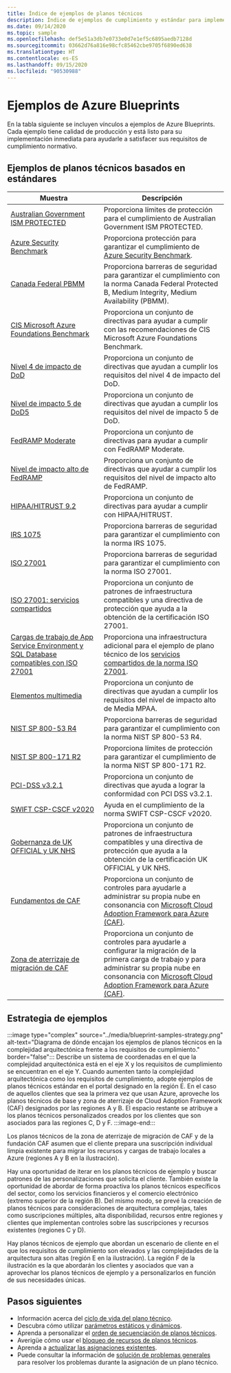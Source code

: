 ```yaml
---
title: Índice de ejemplos de planos técnicos
description: Índice de ejemplos de cumplimiento y estándar para implementar entornos, directivas y las bases de Cloud Adoption Framework con Azure Blueprints.
ms.date: 09/14/2020
ms.topic: sample
ms.openlocfilehash: def5e51a3db7e0733e0d7e1ef5c6895aedb7128d
ms.sourcegitcommit: 03662d76a816e98cfc85462cbe9705f6890ed638
ms.translationtype: HT
ms.contentlocale: es-ES
ms.lasthandoff: 09/15/2020
ms.locfileid: "90530988"
---
```

# <a name="azure-blueprints-samples"></a>Ejemplos de Azure Blueprints

En la tabla siguiente se incluyen vínculos a ejemplos de Azure Blueprints. Cada ejemplo tiene calidad de producción y está listo para su implementación inmediata para ayudarle a satisfacer sus requisitos de cumplimiento normativo.

## <a name="standards-based-blueprint-samples"></a>Ejemplos de planos técnicos basados en estándares

| Muestra | Descripción |
|---------|---------|
| [Australian Government ISM PROTECTED](./ism-protected/index.md) | Proporciona límites de protección para el cumplimiento de Australian Government ISM PROTECTED. |
| [Azure Security Benchmark](./azure-security-benchmark.md) | Proporciona protección para garantizar el cumplimiento de [Azure Security Benchmark](../../../security/benchmarks/overview.md). |
| [Canada Federal PBMM](./canada-federal-pbmm/index.md) | Proporciona barreras de seguridad para garantizar el cumplimiento con la norma Canada Federal Protected B, Medium Integrity, Medium Availability (PBMM). |
| [CIS Microsoft Azure Foundations Benchmark](./cis-azure-1-1-0.md)| Proporciona un conjunto de directivas para ayudar a cumplir con las recomendaciones de CIS Microsoft Azure Foundations Benchmark. |
| [Nivel 4 de impacto de DoD](./dod-impact-level-4/index.md) | Proporciona un conjunto de directivas que ayudan a cumplir los requisitos del nivel 4 de impacto del DoD. |
| [Nivel de impacto 5 de DoD5](./dod-impact-level-5/index.md) | Proporciona un conjunto de directivas que ayudan a cumplir los requisitos del nivel de impacto 5 de DoD. |
| [FedRAMP Moderate](./fedramp-m/index.md) | Proporciona un conjunto de directivas para ayudar a cumplir con FedRAMP Moderate. |
| [Nivel de impacto alto de FedRAMP](./fedramp-h/index.md) | Proporciona un conjunto de directivas que ayudar a cumplir los requisitos del nivel de impacto alto de FedRAMP. |
| [HIPAA/HITRUST 9.2](./hipaa-hitrust-9-2.md) | Proporciona un conjunto de directivas para ayudar a cumplir con HIPAA/HITRUST. |
| [IRS 1075](./irs-1075/index.md) | Proporciona barreras de seguridad para garantizar el cumplimiento con la norma IRS 1075.|
| [ISO 27001](./iso27001/index.md) | Proporciona barreras de seguridad para garantizar el cumplimiento con la norma ISO 27001. |
| [ISO 27001: servicios compartidos](./iso27001-shared/index.md) | Proporciona un conjunto de patrones de infraestructura compatibles y una directiva de protección que ayuda a la obtención de la certificación ISO 27001. |
| [Cargas de trabajo de App Service Environment y SQL Database compatibles con ISO 27001](./iso27001-ase-sql-workload/index.md) | Proporciona una infraestructura adicional para el ejemplo de plano técnico de los [servicios compartidos de la norma ISO 27001](./iso27001-shared/index.md). |
| [Elementos multimedia](./media/index.md) | Proporciona un conjunto de directivas que ayudan a cumplir los requisitos del nivel de impacto alto de Media MPAA. |
| [NIST SP 800-53 R4](./nist-sp-800-53-r4.md) | Proporciona barreras de seguridad para garantizar el cumplimiento con la norma NIST SP 800-53 R4. |
| [NIST SP 800-171 R2](./nist-sp-800-171-r2.md) | Proporciona límites de protección para garantizar el cumplimiento de la norma NIST SP 800-171 R2. |
| [PCI-DSS v3.2.1](./pci-dss-3.2.1/index.md) | Proporciona un conjunto de directivas que ayuda a lograr la conformidad con PCI DSS v3.2.1. |
| [SWIFT CSP-CSCF v2020](./swift-2020/index.md) | Ayuda en el cumplimiento de la norma SWIFT CSP-CSCF v2020. |
| [Gobernanza de UK OFFICIAL y UK NHS](./ukofficial/index.md) | Proporciona un conjunto de patrones de infraestructura compatibles y una directiva de protección que ayuda a la obtención de la certificación UK OFFICIAL y UK NHS. |
| [Fundamentos de CAF](./caf-foundation/index.md) | Proporciona un conjunto de controles para ayudarle a administrar su propia nube en consonancia con [Microsoft Cloud Adoption Framework para Azure (CAF)](/azure/architecture/cloud-adoption/governance/journeys/index). |
| [Zona de aterrizaje de migración de CAF](./caf-migrate-landing-zone/index.md) | Proporciona un conjunto de controles para ayudarle a configurar la migración de la primera carga de trabajo y para administrar su propia nube en consonancia con [Microsoft Cloud Adoption Framework para Azure (CAF)](/azure/architecture/cloud-adoption/migrate/index). |

## <a name="samples-strategy"></a>Estrategia de ejemplos

:::image type="complex" source="../media/blueprint-samples-strategy.png" alt-text="Diagrama de dónde encajan los ejemplos de planos técnicos en la complejidad arquitectónica frente a los requisitos de cumplimiento." border="false":::
   Describe un sistema de coordenadas en el que la complejidad arquitectónica está en el eje X y los requisitos de cumplimiento se encuentran en el eje Y.  Cuando aumenten tanto la complejidad arquitectónica como los requisitos de cumplimiento, adopte ejemplos de planos técnicos estándar en el portal designado en la región E. En el caso de aquellos clientes que sea la primera vez que usan Azure, aproveche los planos técnicos de base y zona de aterrizaje de Cloud Adoption Framework (CAF) designados por las regiones A y B. El espacio restante se atribuye a los planos técnicos personalizados creados por los clientes que son asociados para las regiones C, D y F. :::image-end:::

Los planos técnicos de la zona de aterrizaje de migración de CAF y de la fundación CAF asumen que el cliente prepara una suscripción individual limpia existente para migrar los recursos y cargas de trabajo locales a Azure
(regiones A y B en la ilustración).  

Hay una oportunidad de iterar en los planos técnicos de ejemplo y buscar patrones de las personalizaciones que solicita el cliente. También existe la oportunidad de abordar de forma proactiva los planos técnicos específicos del sector, como los servicios financieros y el comercio electrónico (extremo superior de la región B). Del mismo modo, se prevé la creación de planos técnicos para consideraciones de arquitectura complejas, tales como suscripciones múltiples, alta disponibilidad, recursos entre regiones y clientes que implementan controles sobre las suscripciones y recursos existentes (regiones C y D).

Hay planos técnicos de ejemplo que abordan un escenario de cliente en el que los requisitos de cumplimiento son elevados y las complejidades de la arquitectura son altas (región E en la ilustración). La región F de la ilustración es la que abordarán los clientes y asociados que van a aprovechar los planos técnicos de ejemplo y a personalizarlos en función de sus necesidades únicas.

## <a name="next-steps"></a>Pasos siguientes

- Información acerca del [ciclo de vida del plano técnico](../concepts/lifecycle.md).
- Descubra cómo utilizar [parámetros estáticos y dinámicos](../concepts/parameters.md).
- Aprenda a personalizar el [orden de secuenciación de planos técnicos](../concepts/sequencing-order.md).
- Averigüe cómo usar el [bloqueo de recursos de planos técnicos](../concepts/resource-locking.md).
- Aprenda a [actualizar las asignaciones existentes](../how-to/update-existing-assignments.md).
- Puede consultar la información de [solución de problemas generales](../troubleshoot/general.md) para resolver los problemas durante la asignación de un plano técnico.
